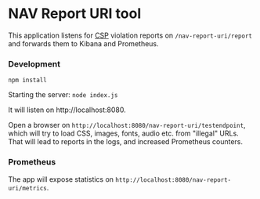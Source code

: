 # NAV Report URI tool

This application listens for [CSP](https://developer.mozilla.org/en-US/docs/Web/HTTP/CSP) violation reports on `/nav-report-uri/report`
and forwards them to Kibana and Prometheus.

### Development

`npm install`

Starting the server: `node index.js`

It will listen on http://localhost:8080.

Open a browser on `http://localhost:8080/nav-report-uri/testendpoint`, which
will try to load CSS, images, fonts, audio etc. from "illegal" URLs. That
will lead to reports in the logs, and increased Prometheus counters.

### Prometheus

The app will expose statistics on `http://localhost:8080/nav-report-uri/metrics`.
